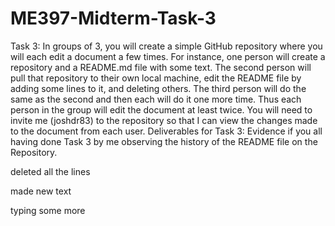 # ME397-Midterm-Task-3
Task 3: In groups of 3, you will create a simple GitHub repository where you will each edit a
document a few times. For instance, one person will create a repository and a README.md file
with some text. The second person will pull that repository to their own local machine, edit the
README file by adding some lines to it, and deleting others. The third person will do the same
as the second and then each will do it one more time. Thus each person in the group will edit the
document at least twice. You will need to invite me (joshdr83) to the repository so that I can
view the changes made to the document from each user.
Deliverables for Task 3: Evidence if you all having done Task 3 by me observing the history of
the README file on the Repository.

deleted all the lines


made new text

typing some more
